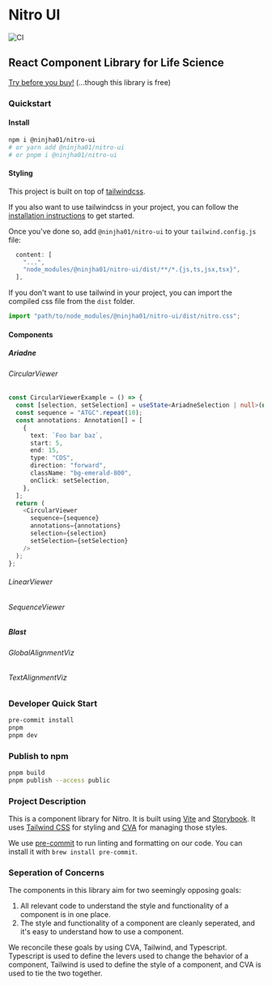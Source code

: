 # Nitro UI

![CI](https://github.com/nitro-bio/nitro-ui/actions/workflows/main.yml/badge.svg)

## React Component Library for Life Science

[Try before you buy!](https://storybook.nitro.bio) (...though this library is free)

### Quickstart

#### Install

```bash
npm i @ninjha01/nitro-ui
# or yarn add @ninjha01/nitro-ui
# or pnpm i @ninjha01/nitro-ui
```

#### Styling

This project is built on top of [tailwindcss](https://tailwindcss.com/).

If you also want to use tailwindcss in your project, you can follow the [installation instructions](https://tailwindcss.com/docs/installation) to get started.

Once you've done so, add `@ninjha01/nitro-ui` to your `tailwind.config.js` file:

```js
  content: [
    "...",
    "node_modules/@ninjha01/nitro-ui/dist/**/*.{js,ts,jsx,tsx}",
  ],
```

If you don't want to use tailwind in your project, you can import the compiled css file from the `dist` folder.

```js
import "path/to/node_modules/@ninjha01/nitro-ui/dist/nitro.css";
```

#### Components

##### Ariadne

###### CircularViewer

```typescript
const CircularViewerExample = () => {
  const [selection, setSelection] = useState<AriadneSelection | null>(null);
  const sequence = "ATGC".repeat(10);
  const annotations: Annotation[] = [
    {
      text: `Foo bar baz`,
      start: 5,
      end: 15,
      type: "CDS",
      direction: "forward",
      className: "bg-emerald-800",
      onClick: setSelection,
    },
  ];
  return (
    <CircularViewer
      sequence={sequence}
      annotations={annotations}
      selection={selection}
      setSelection={setSelection}
    />
  );
};
```

###### LinearViewer

###### SequenceViewer

##### Blast

###### GlobalAlignmentViz

###### TextAlignmentViz

### Developer Quick Start

```bash
pre-commit install
pnpm
pnpm dev
```

### Publish to npm

```bash
pnpm build
pnpm publish --access public
```

### Project Description

This is a component library for Nitro. It is built using [Vite](https://vitejs.dev/) and [Storybook](https://storybook.js.org/). It uses [Tailwind CSS](https://tailwindcss.com/) for styling and [CVA](https://github.com/joe-bell/cva) for managing those styles.

We use [pre-commit](https://pre-commit.com/) to run linting and formatting on our code. You can install it with `brew install pre-commit`.

### Seperation of Concerns

The components in this library aim for two seemingly opposing goals:

1. All relevant code to understand the style and functionality of a component is in one place.
2. The style and functionality of a component are cleanly seperated, and it's easy to understand how to use a component.

We reconcile these goals by using CVA, Tailwind, and Typescript. Typescript is used to define the levers used to change the behavior of a component, Tailwind is used to define the style of a component, and CVA is used to tie the two together.
